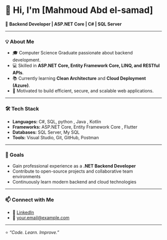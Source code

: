# 👋 Hi, I'm [Mahmoud Abd el-samad]  
🎯 **Backend Developer | ASP.NET Core | C# | SQL Server**

---

### 💡 About Me
- 🎓 Computer Science Graduate passionate about backend development.
- 💻 Skilled in **ASP.NET Core, Entity Framework Core, LINQ, and RESTful APIs**.
- 📚 Currently learning **Clean Architecture** and **Cloud Deployment (Azure)**.
- 🚀 Motivated to build efficient, secure, and scalable web applications.

---

### 🛠️ Tech Stack
- **Languages:** C#, SQL, python , Java , Kotlin
- **Frameworks:** ASP.NET Core, Entity Framework Core , Flutter 
- **Databases:** SQL Server, My SQL  
- **Tools:** Visual Studio, Git, GitHub, Postman  

---

### 🌱 Goals
- Gain professional experience as a **.NET Backend Developer**  
- Contribute to open-source projects and collaborative team environments  
- Continuously learn modern backend and cloud technologies  

---

### 📫 Connect with Me
- 💼 [LinkedIn](https://www.linkedin.com/in/[your-link](https://www.linkedin.com/in/mahmoud-mohammed-abdelsamad-729b6a217/))  
- 📧 [your.email@example.com](m.m.abdelsamad82@gmail.com)  

---

⭐ *“Code. Learn. Improve.”*
